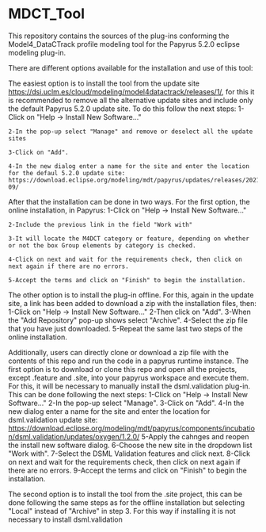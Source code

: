# MDCT_Tool

This repository contains the sources of the plug-ins conforming the Model4_DataCTrack profile modeling tool for the Papyrus 5.2.0 eclipse modeling plug-in.

There are different options available for the installation and use of this tool:

  The easiest option is to install the tool from the update site https://dsi.uclm.es/cloud/modeling/model4datactrack/releases/1/, for this it is recommended to remove all the alternative update sites and include only the default Papyrus 5.2.0 update site. To do this follow the next steps:
    1-Click on "Help -> Install New Software..."
    
    2-In the pop-up select "Manage" and remove or deselect all the update sites
    
    3-Click on "Add".
    
    4-In the new dialog enter a name for the site and enter the location for the defaul 5.2.0 update site: https://download.eclipse.org/modeling/mdt/papyrus/updates/releases/2021-09/
  
  
  After that the installation can be done in two ways. For the first option, the online installation, in Papyrus:
    1-Click on "Help -> Install New Software..."
    
    2-Include the previous link in the field "Work with" 
    
    3-It will locate the M4DCT category or feature, depending on whether or not the box Group elements by category is checked.
    
    4-Click on next and wait for the requirements check, then click on next again if there are no errors.
    
    5-Accept the terms and click on "Finish" to begin the installation. 
  
  The other option is to install the plug-in offline. For this, again in the update site, a link has been added to download a zip with the installation files, then:
    1-Click on "Help -> Install New Software..."
    2-Then click on "Add".
    3-When the "Add Repository" pop-up shows select "Archive".
    4-Select the zip file that you have just downloaded.
    5-Repeat the same last two steps of the online installation. 
  
  Additionally, users can directly clone or download a zip file with the contents of this repo and run the code in a papyrus runtime instance. The first option is to download or clone this repo and open all the projects, except .feature and .site, into your papyrus workspace and execute them. For this, it will be necessary to manually install the dsml.validation plug-in. This can be done following the next steps:
    1-Click on "Help -> Install New Software..."
    2-In the pop-up select "Manage".
    3-Click on "Add".
    4-In the new dialog enter a name for the site and enter the location for dsml.validation update site: https://download.eclipse.org/modeling/mdt/papyrus/components/incubation/dsml.validation/updates/oxygen/1.2.0/
    5-Apply the cahnges and reopen the install new software dialog.
    6-Choose the new site in the dropdown list "Work with".
    7-Select the DSML Validation features and click next.
    8-Click on next and wait for the requirements check, then click on next again if there are no errors.
    9-Accept the terms and click on "Finish" to begin the installation. 
  
  The second option is to install the tool from the .site project, this can be done following the same steps as for the offline installation but selecting "Local" instead of "Archive" in step 3. For this way if installing it is not necessary to install dsml.validation
